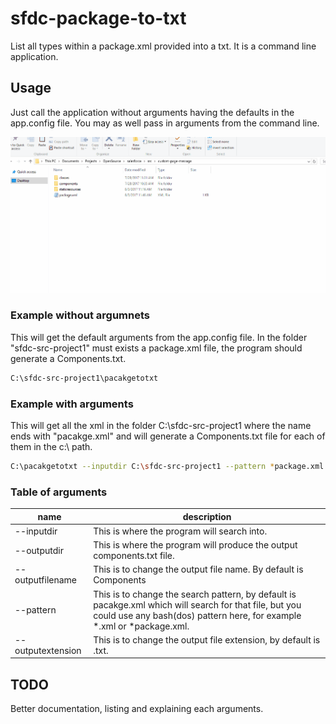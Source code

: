 # sfdc-package-to-txt
List all types within a package.xml provided into a txt. It is a command line application.

## Usage
Just call the application without arguments having the defaults in the app.config file. You may as well pass in arguments from the command line.

![Sample](sampleGif.gif)

### Example without argumnets

This will get the default arguments from the app.config file. In the folder "sfdc-src-project1" must exists a package.xml file, the program should generate a Components.txt.

```bash
C:\sfdc-src-project1\pacakgetotxt
```
### Example with arguments

This will get all the xml in the folder C:\sfdc-src-project1 where the name ends with "pacakge.xml" and will generate a Components.txt file for each of them in the c:\ path.
```bash
C:\pacakgetotxt --inputdir C:\sfdc-src-project1 --pattern *package.xml
```

### Table of arguments

| name              | description |
|-------------------|-------------|
| --inputdir        |This is where the program will search into.|
| --outputdir       |This is where the program will produce the output components.txt file.|
| --outputfilename  |This is to change the output file name. By default is Components|
| --pattern         |This is to change the search pattern, by default is pacakge.xml which will search for that file, but you could use any bash(dos) pattern here, for example *.xml or *package.xml.|
| --outputextension |This is to change the output file extension, by default is .txt.|


## TODO 
Better documentation, listing and explaining each arguments.
